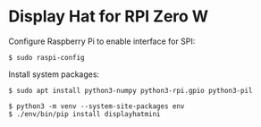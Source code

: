 # Display Hat for RPI Zero W

Configure Raspberry Pi to enable interface for SPI:

```console
$ sudo raspi-config
```

Install system packages:

```
$ sudo apt install python3-numpy python3-rpi.gpio python3-pil
```

```console
$ python3 -m venv --system-site-packages env
$ ./env/bin/pip install displayhatmini
```
